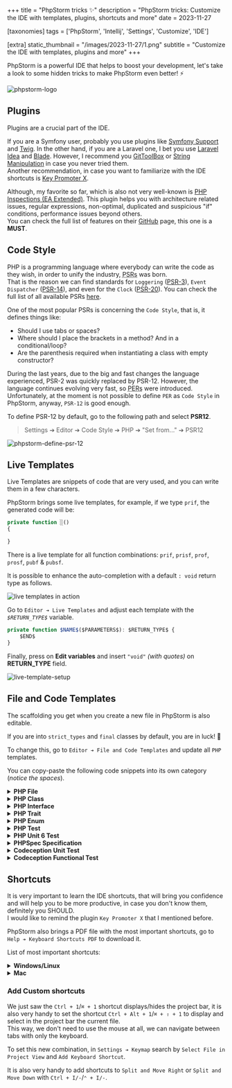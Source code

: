 +++
title = "PhpStorm tricks ✨"
description = "PhpStorm tricks: Customize the IDE with templates, plugins, shortcuts and more"
date = 2023-11-27

[taxonomies]
tags = ['PhpStorm', 'Intellij', 'Settings', 'Customize', 'IDE']

[extra]
static_thumbnail = "/images/2023-11-27/1.png"
subtitle = "Customize the IDE with templates, plugins and more"
+++

PhpStorm is a powerful IDE that helps to boost your development, let's take a look to some hidden tricks to make
PhpStorm even better! ⚡️

![phpstorm-logo](/images/2023-11-27/1.png)

## Plugins

Plugins are a crucial part of the IDE.

If you are a Symfony user, probably you use plugins
like <a href="https://plugins.jetbrains.com/plugin/7219-symfony-support" target="_blank">Symfony Support</a>
and <a href="https://plugins.jetbrains.com/plugin/7303-twig" target="_blank">Twig</a>. In the other hand, if you are a Laravel one, I bet you use <a href="https://plugins.jetbrains.com/plugin/13441-laravel-idea" target="_blank">Laravel Idea</a>
and <a href="https://plugins.jetbrains.com/plugin/7569-blade" target="_blank">Blade</a>.
However, I recommend you <a href="https://plugins.jetbrains.com/plugin/7499-gittoolbox" target="_blank">GitToolBox</a>
or <a href="https://plugins.jetbrains.com/plugin/2162-string-manipulation" target="_blank">String Manipulation</a> in
case you never tried them.<br>
Another recommendation, in case you want to familiarize with the IDE shortcuts
is <a href="https://plugins.jetbrains.com/plugin/9792-key-promoter-x" target="_blank">Key Promoter X</a>.

Although, my favorite so far, which is also not very well-known
is <a href="https://plugins.jetbrains.com/plugin/7622-php-inspections-ea-extended-" target="_blank">PHP Inspections (EA
Extended)</a>. This plugin helps you with architecture related issues, regular expressions, non-optimal, duplicated and
suspicious "if" conditions, performance issues beyond others.<br>
You can check the full list of features on their
<a href="https://github.com/kalessil/phpinspectionsea" target="_blank">GitHub</a> page, this one is a **MUST**.

<div class="separator"></div>

## Code Style

PHP is a programming language where everybody can write the code as they wish, in order to unify the
industry, <span style="text-decoration: underline dotted" title="PHP Standard Recommendation">PSRs</span> was born.<br>
That is the reason we can find standards for `Loggering` (<a href="https://www.php-fig.org/psr/psr-3" target="_blank">PSR-3</a>),
`Event Dispatcher` (<a href="https://www.php-fig.org/psr/psr-14" target="_blank">PSR-14</a>),
and even for the `Clock` (<a href="https://www.php-fig.org/psr/psr-20" target="_blank">PSR-20</a>). You can check the
full list of all available PSRs <a href="https://www.php-fig.org/psr/" target="_blank">here</a>.

One of the most popular PSRs is concerning the `Code Style`, that is, it defines things like:

- Should I use tabs or spaces?
- Where should I place the brackets in a method? And in a conditional/loop?
- Are the parenthesis required when instantiating a class with empty constructor?

During the last years, due to the big and fast changes the language experienced, PSR-2 was quickly replaced by PSR-12.
However, the language continues evolving very fast,
so <span style="text-decoration: underline dotted" title="PHP Evolving Recommendation">PERs</span> were introduced.<br>
Unfortunately, at the moment is not possible to define `PER` as `Code Style` in PhpStorm, anyway, `PSR-12` is good
enough.

To define PSR-12 by default, go to the following path and select **PSR12**.

> Settings ➔ Editor ➔ Code Style ➔ PHP ➔ "Set from..." ➔ PSR12

![phpstorm-define-psr-12](/images/2023-11-27/2.png)

<div class="separator"></div>

## Live Templates

Live Templates are snippets of code that are very used, and you can write them in a few characters.

PhpStorm brings some live templates, for example, if we type `prif`, the generated code will be:

```php source
private function ░()
{

}
```

There is a live template for all function combinations: `prif`, `prisf`, `prof`, `prosf`, `pubf` & `pubsf`.

It is possible to enhance the auto-completion with a default `: void` return type as follows.

<img src="/images/2023-11-27/3.gif" alt="live templates in action">

Go to `Editor ➔ Live Templates` and adjust each template with the _`$RETURN_TYPE$`_ variable.

```javascript
private function $NAME$($PARAMETERS$): $RETURN_TYPE$ {
    $END$
}
```

Finally, press on **Edit variables** and insert `"void"` _(with quotes)_ on **RETURN_TYPE** field.

![live-template-setup](/images/2023-11-27/4.jpeg)

<div class="separator"></div>

## File and Code Templates

The scaffolding you get when you create a new file in PhpStorm is also editable.

If you are into `strict_types` and `final` classes by default, you are in luck! 🎉

To change this, go to `Editor ➔ File and Code Templates` and update all `PHP` templates.

You can copy-paste the following code snippets into its own category  (_notice the spaces_).

<details>
  <summary><span style="cursor: pointer; font-weight: bold">PHP File</span></summary>

```php
<?php
declare(strict_types=1);
#parse("PHP File Header.php")
```

</details>

<details>
  <summary><span style="cursor: pointer; font-weight: bold">PHP Class</span></summary>

```php
<?php
declare(strict_types=1);
#parse("PHP File Header.php")

#if (${NAMESPACE})
namespace ${NAMESPACE};

#end
final class ${NAME} {

}
```

</details>

<details>
  <summary><span style="cursor: pointer; font-weight: bold">PHP Interface</span></summary>

```php
<?php
declare(strict_types=1);
#parse("PHP File Header.php")

#if (${NAMESPACE})
namespace ${NAMESPACE};

#end
interface ${NAME} {

}
```

</details>

<details>
  <summary><span style="cursor: pointer; font-weight: bold">PHP Trait</span></summary>

```php
<?php
declare(strict_types=1);
#parse("PHP File Header.php")

#if (${NAMESPACE})
namespace ${NAMESPACE};

#end
trait ${NAME} {

}
```

</details>

<details>
  <summary><span style="cursor: pointer; font-weight: bold">PHP Enum</span></summary>

```php
<?php
declare(strict_types=1);
#parse("PHP File Header.php")

#if (${NAMESPACE})
namespace ${NAMESPACE};

#end
enum ${NAME}#if (${BACKED_TYPE}) : ${BACKED_TYPE} #end{

}
```

</details>

<details>
  <summary><span style="cursor: pointer; font-weight: bold">PHP Test</span></summary>

```php
<?php
declare(strict_types=1);
#parse("PHP File Header.php")

#if (${NAMESPACE})
namespace ${NAMESPACE};
#end

#if (${TESTED_NAME} && ${NAMESPACE} && !${TESTED_NAMESPACE})
use ${TESTED_NAME};
#elseif (${TESTED_NAME} && ${TESTED_NAMESPACE} && ${NAMESPACE} != ${TESTED_NAMESPACE})
use ${TESTED_NAMESPACE}\\${TESTED_NAME};
#end

final class ${NAME} extends#if(${NAMESPACE}) \PHPUnit_Framework_TestCase #else PHPUnit_Framework_TestCase #end{

}
```

</details>

<details>
  <summary><span style="cursor: pointer; font-weight: bold">PHP Unit 6 Test</span></summary>

```php
<?php
declare(strict_types=1);
#parse("PHP File Header.php")

#if (${NAMESPACE})
namespace ${NAMESPACE};
#end

#if (${TESTED_NAME} && ${NAMESPACE} && !${TESTED_NAMESPACE})
use ${TESTED_NAME};
#elseif (${TESTED_NAME} && ${TESTED_NAMESPACE} && ${NAMESPACE} != ${TESTED_NAMESPACE})
use ${TESTED_NAMESPACE}\\${TESTED_NAME};
#end
use PHPUnit\Framework\TestCase;

final class ${NAME} extends TestCase {

}
```

</details>

<details>
  <summary><span style="cursor: pointer; font-weight: bold">PHPSpec Specification</span></summary>

```php
<?php
declare(strict_types=1);
#parse("PHP File Header.php")

#if (${NAMESPACE})
namespace ${NAMESPACE};
#end

#if (${TESTED_NAME} && ${NAMESPACE} && !${TESTED_NAMESPACE})
use ${TESTED_NAME};
#elseif (${TESTED_NAME} && ${TESTED_NAMESPACE} && ${NAMESPACE} != ${TESTED_NAMESPACE})
use ${TESTED_NAMESPACE}\\${TESTED_NAME};
#end
use PhpSpec\ObjectBehavior;

final class ${NAME} extends ObjectBehavior {

}
```

</details>

<details>
  <summary><span style="cursor: pointer; font-weight: bold">Codeception Unit Test</span></summary>

```php
<?php
declare(strict_types=1);
#parse("PHP File Header.php")

#if (${NAMESPACE})
namespace ${NAMESPACE};

#end
#if (${TESTED_NAME} && ${NAMESPACE} && !${TESTED_NAMESPACE})
use ${TESTED_NAME};
#elseif (${TESTED_NAME} && ${TESTED_NAMESPACE} && ${NAMESPACE} != ${TESTED_NAMESPACE})
use ${TESTED_NAMESPACE}\\${TESTED_NAME};
#end

final class ${NAME} extends \Codeception\Test\Unit {

}
```

</details>

<details>
  <summary><span style="cursor: pointer; font-weight: bold">Codeception Functional Test</span></summary>

```php
<?php
declare(strict_types=1);
#parse("PHP File Header.php")

#if (${NAMESPACE})
namespace ${NAMESPACE};

#end
#if (${TESTED_NAME} && ${NAMESPACE} && !${TESTED_NAMESPACE})
use ${TESTED_NAME};
#elseif (${TESTED_NAME} && ${TESTED_NAMESPACE} && ${NAMESPACE} != ${TESTED_NAMESPACE})
use ${TESTED_NAMESPACE}\\${TESTED_NAME};
#end

final class ${NAME} {

}
```

</details>

<div class="separator"></div>

## Shortcuts

It is very important to learn the IDE shortcuts, that will bring you confidence and will help you to be more productive,
in case you don't know them, definitely you SHOULD.<br>
I would like to remind the plugin `Key Promoter X` that I mentioned before.

PhpStorm also brings a PDF file with the most important shortcuts, go to `Help ➔ Keyboard Shortcuts PDF` to download it.

List of most important shortcuts:

<details>
  <summary><span style="cursor: pointer; font-weight: bold">Windows/Linux</span></summary>

- `Ctrl + Shift + S` = Open Settings
- `Alt + 1` = Display/hide _Project_ bar
- `Alt (twice)` = Search in the whole project (class names, files, symbols, actions...)
- `Ctrl + N` = Search by class name (similar to `Alt (twice)` but only for class names)
- `Alt + →/←` = Move to left/right tab
- `Ctrl + G` = Go to line X:Y
- `Ctrl + B` = Navigate in/out (similar to `Ctrl + Click`)
- `Ctrl + Y` = Delete current line
- `Ctrl + C/V (without selection)` = Copy/Paste full line
- `Ctrl + Shift + V` = Paste with history
- `Ctrl + E` = Display recent files
- `Ctrl + Shift + E` = Display last 3 recent files
- `Ctrl + Shift + F` = Find in path (search words in the whole project)
- `Ctrl + Shift + L` = Reformat Code
- `Ctrl + Shift + ↑/↓` = Moves the current code block
- `Ctrl + Shift + M` = Go to start/end of current brackets
- `Ctrl + Shift + T` = Open test from specific class (and vice-versa)
- `Shift + Alt + Click` = Multiple cursor
- `Ctrl (twice keeping it pushed) + arrows` = Multiple cursor from adjacent lines
- `Ctrl + W` = Select gradually
- `Alt + J` = Select next occurrence similar to current one
- `Ctrl + Alt + F/M/C/V/P` = Refactor Function/Method/Constant/Variable/Parameter
- `Ctrl + Alt + N` = Inline refactor
- `Ctrl + Insert` = Contextual menu to override methods, generate getters, setters...
- `Ctrl + Shift + F10`: Run the scope where the caret is
- `Ctrl + Alt + Enter` = Jump to next line (adds ";" automatically if needed)

</details>

<details>
  <summary><span style="cursor: pointer; font-weight: bold">Mac</span></summary>

- `⌘ + ,` = Open Settings
- `⌘ + 1` = Display/hide project bar
- `⇧ (twice)` = Search in the whole project (class names, files, symbols, actions...)
- `⌘ + O` = Search by class name (similar to `⇧ (twice)` but only for class names)
- `⌃ + →/←` = Move to left/right tab
- `⌘ + L` = Go to line X:Y
- `⌘ + B` = Navigate in/out (similar to `Ctrl + Click`)
- `⌘ + ⌫` = Delete current line
- `⌘ + C/V (without selection)` = Copy/Paste full line
- `⌘ + ⇧ + V` = Paste with history
- `⌘ + E` = Display recent files
- `⌘ + ⇧ + E` = Display last 3 recent files
- `⌘ + ⇧ + F` = Find in path (search words in the whole project)
- `⌥ + ⌘ + L` = Reformat Code
- `⌘ + ⇧ + ↑/↓` = Moves the current code block
- `⌘ + ⇧ + T` = Open test from specific class (and vice-versa)
- `⌥ + ⌘ + ⇧ + Click` or = Multiple cursor
- `⌘ (twice keeping it pushed) + arrows` = Multiple cursor from adjacent lines
- `⌥ + ↑` = Select gradually
- `⌥ + ⌘ + F/M/C/V/P` = Refactor Function/Method/Constant/Variable/Parameter
- `⌥ + ⌘ + N` = Inline refactor
- `⌘ + N` = Contextual menu to override methods, generate getters, setters...
- `⇧ + ⌃ + R` = Run the scope where the caret is
- `⌘ + ⇧ + Enter` = Jump to next line (adds ";" automatically if needed)

> In case the shortcut `⌃ + →/←` changes between Desktops in Mac, you can disable it
> in `Settings ➔ Keyboard ➔ Keyboard Shortcuts... ➔ Mission Control`.

</details>

### Add Custom shortcuts

We just saw the `Ctrl + 1`/`⌘ + 1` shortcut displays/hides the project bar, it is also very handy to set
the shortcut `Ctrl + Alt + 1`/`⌘ + ⇧ + 1` to display and select in the project bar the current file.<br>
This way, we don't need to use the mouse at all, we can navigate between tabs with only the keyboard.

To set this new combination, in `Settings ➔ Keymap` search by `Select File in Project View` and `Add Keyboard Shortcut`.

It is also very handy to add shortcuts to `Split and Move Right` or `Split and Move Down` with `Ctrl + I/-`/`⌃ + I/-`.
